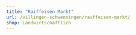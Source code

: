 ```yaml
---
title: "Raiffeisen Markt"
url: /villingen-schwenningen/raiffeisen-markt/
shop: Landwirtschaftlich
---
```

